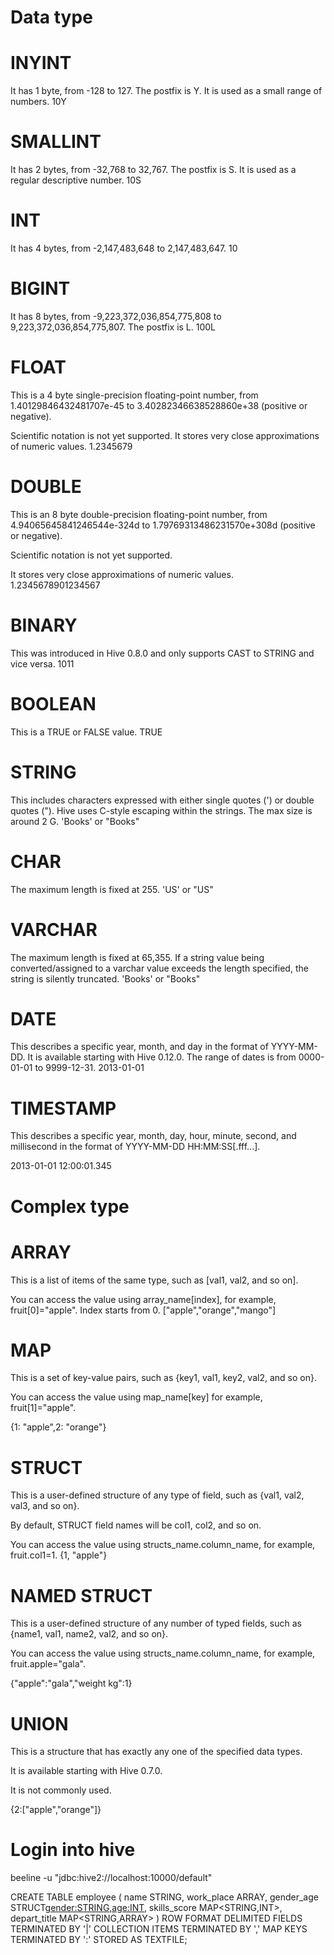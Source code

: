 # Data type

# INYINT	
It has 1 byte, from -128 to 127. 
The postfix is Y. 
It is used as a small range of numbers.	
10Y

# SMALLINT	
It has 2 bytes, from -32,768 to 32,767. The postfix is S. It is used as a regular descriptive number.	10S

# INT	
It has 4 bytes, from -2,147,483,648 to 2,147,483,647.	10

# BIGINT	
It has 8 bytes, from -9,223,372,036,854,775,808 to 9,223,372,036,854,775,807. The postfix is L.	100L

# FLOAT	

This is a 4 byte single-precision floating-point number, from 1.40129846432481707e-45 to 3.40282346638528860e+38 (positive or negative). 

Scientific notation is not yet supported. It stores very close approximations of numeric values.	1.2345679

# DOUBLE	

This is an 8 byte double-precision floating-point number, from 4.94065645841246544e-324d to 1.79769313486231570e+308d (positive or negative).

Scientific notation is not yet supported.

It stores very close approximations of numeric values.	1.2345678901234567

# BINARY	
This was introduced in Hive 0.8.0 and only supports CAST to STRING and vice versa.	1011

# BOOLEAN	

This is a TRUE or FALSE value.	TRUE

# STRING	

This includes characters expressed with either single quotes (') or double quotes ("). 
Hive uses C-style escaping within the strings. 
The max size is around 2 G.	'Books' or "Books"

# CHAR	

The maximum length is fixed at 255.	'US' or "US"

# VARCHAR	

The maximum length is fixed at 65,355.
If a string value being converted/assigned to a varchar value exceeds the length specified, the string is silently truncated.	'Books' or "Books"

# DATE	

This describes a specific year, month, and day in the format of YYYY-MM-DD. 
It is available starting with Hive 0.12.0. 
The range of dates is from 0000-01-01 to 9999-12-31.	2013-01-01

# TIMESTAMP	

This describes a specific year, month, day, hour, minute, second, and millisecond in the format of YYYY-MM-DD HH:MM:SS[.fff...]. 

2013-01-01 12:00:01.345

# Complex type

# ARRAY	

This is a list of items of the same type, such as [val1, val2, and so on]. 

You can access the value using array_name[index], for example, fruit[0]="apple". Index starts from 0.	["apple","orange","mango"]

# MAP	

This is a set of key-value pairs, such as {key1, val1, key2, val2, and so on}. 

You can access the value using map_name[key] for example, fruit[1]="apple".	

{1: "apple",2: "orange"}

# STRUCT	

This is a user-defined structure of any type of field, such as {val1, val2, val3, and so on}. 

By default, STRUCT field names will be col1, col2, and so on. 

You can access the value using structs_name.column_name, for example, fruit.col1=1.	{1, "apple"}

# NAMED STRUCT	

This is a user-defined structure of any number of typed fields, such as {name1, val1, name2, val2, and so on}. 

You can access the value using structs_name.column_name, for example, fruit.apple="gala".	

{"apple":"gala","weight kg":1}

# UNION	

This is a structure that has exactly any one of the specified data types. 

It is available starting with Hive 0.7.0. 

It is not commonly used.	

{2:["apple","orange"]}


# Login into hive

  beeline -u "jdbc:hive2://localhost:10000/default"
  
  CREATE TABLE employee (
    name STRING,
    work_place ARRAY<STRING>,
    gender_age STRUCT<gender:STRING,age:INT>,
    skills_score MAP<STRING,INT>,
    depart_title MAP<STRING,ARRAY<STRING>>
  )
  ROW FORMAT DELIMITED
  FIELDS TERMINATED BY '|'
  COLLECTION ITEMS TERMINATED BY ','
  MAP KEYS TERMINATED BY ':'
  STORED AS TEXTFILE;
